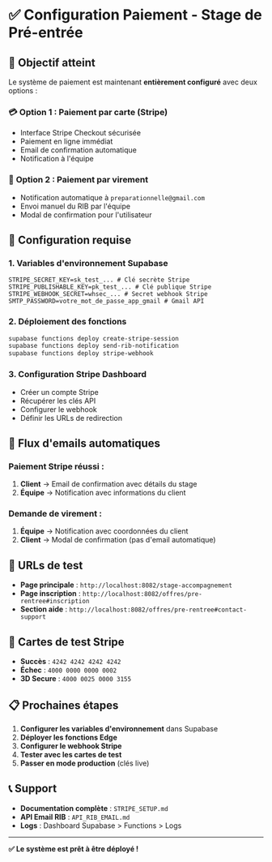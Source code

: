 # ✅ Configuration Paiement - Stage de Pré-entrée

## 🎯 Objectif atteint

Le système de paiement est maintenant **entièrement configuré** avec deux options :

### 💳 **Option 1 : Paiement par carte (Stripe)**
- Interface Stripe Checkout sécurisée
- Paiement en ligne immédiat
- Email de confirmation automatique
- Notification à l'équipe

### 🏦 **Option 2 : Paiement par virement**
- Notification automatique à `preparationnelle@gmail.com`
- Envoi manuel du RIB par l'équipe
- Modal de confirmation pour l'utilisateur

## 🔧 Configuration requise

### 1. Variables d'environnement Supabase
```env
STRIPE_SECRET_KEY=sk_test_... # Clé secrète Stripe
STRIPE_PUBLISHABLE_KEY=pk_test_... # Clé publique Stripe  
STRIPE_WEBHOOK_SECRET=whsec_... # Secret webhook Stripe
SMTP_PASSWORD=votre_mot_de_passe_app_gmail # Gmail API
```

### 2. Déploiement des fonctions
```bash
supabase functions deploy create-stripe-session
supabase functions deploy send-rib-notification
supabase functions deploy stripe-webhook
```

### 3. Configuration Stripe Dashboard
- Créer un compte Stripe
- Récupérer les clés API
- Configurer le webhook
- Définir les URLs de redirection

## 📧 Flux d'emails automatiques

### Paiement Stripe réussi :
1. **Client** → Email de confirmation avec détails du stage
2. **Équipe** → Notification avec informations du client

### Demande de virement :
1. **Équipe** → Notification avec coordonnées du client
2. **Client** → Modal de confirmation (pas d'email automatique)

## 🚀 URLs de test

- **Page principale** : `http://localhost:8082/stage-accompagnement`
- **Page inscription** : `http://localhost:8082/offres/pre-rentree#inscription`
- **Section aide** : `http://localhost:8082/offres/pre-rentree#contact-support`

## 🧪 Cartes de test Stripe

- **Succès** : `4242 4242 4242 4242`
- **Échec** : `4000 0000 0000 0002`
- **3D Secure** : `4000 0025 0000 3155`

## 📋 Prochaines étapes

1. **Configurer les variables d'environnement** dans Supabase
2. **Déployer les fonctions Edge** 
3. **Configurer le webhook Stripe**
4. **Tester avec les cartes de test**
5. **Passer en mode production** (clés live)

## 📞 Support

- **Documentation complète** : `STRIPE_SETUP.md`
- **API Email RIB** : `API_RIB_EMAIL.md`
- **Logs** : Dashboard Supabase > Functions > Logs

---

**✅ Le système est prêt à être déployé !** 